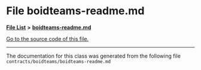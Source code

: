 
# File boidteams-readme.md


[**File List**](files.md) **>** [**boidteams-readme.md**](boidteams-readme_8md.md)

[Go to the source code of this file.](boidteams-readme_8md_source.md)



























------------------------------
The documentation for this class was generated from the following file `contracts/boidteams/boidteams-readme.md`